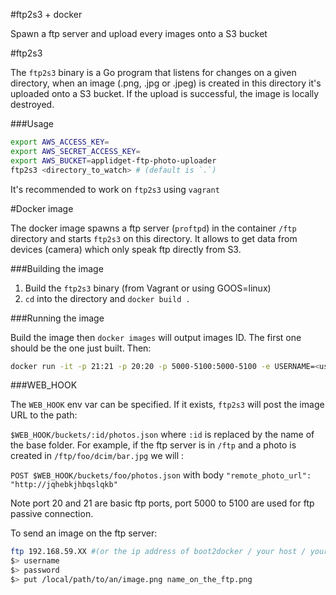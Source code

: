 #ftp2s3 + docker

Spawn a ftp server and upload every images onto a S3 bucket

#ftp2s3

The `ftp2s3` binary is a Go program that listens for changes on a given directory, when an image (.png, .jpg or .jpeg) is created in this directory it's uploaded onto a S3 bucket. If the upload is successful, the image is locally destroyed.

###Usage

````bash
export AWS_ACCESS_KEY=
export AWS_SECRET_ACCESS_KEY=
export AWS_BUCKET=applidget-ftp-photo-uploader
ftp2s3 <directory_to_watch> # (default is `.`)
````

It's recommended to work on `ftp2s3` using `vagrant`

#Docker image

The docker image spawns a ftp server (`proftpd`) in the container `/ftp` directory and starts `ftp2s3` on this directory. It allows to get data from devices (camera) which only speak ftp directly from S3. 

###Building the image

1. Build the `ftp2s3` binary (from Vagrant or using GOOS=linux)
2. `cd` into the directory and `docker build .`

###Running the image

Build the image then `docker images` will output images ID. The first one should be the one just built. Then:

````bash
docker run -it -p 21:21 -p 20:20 -p 5000-5100:5000-5100 -e USERNAME=<username> -e PASSWORD=<password> -e AWS_SECRET_ACCESS_KEY=<secret_key> -e AWS_ACCESS_KEY=<access_key> -e AWS_BUCKET=<bucket_name> -e WEB_HOOK=<web_hook> <image_id>
````

###WEB_HOOK

The `WEB_HOOK` env var can be specified. If it exists, `ftp2s3` will post the image URL to the path:

`$WEB_HOOK/buckets/:id/photos.json` where `:id` is replaced by the name of the base folder. For example,
if the ftp server is in `/ftp` and a photo is created in `/ftp/foo/dcim/bar.jpg` we will :

`POST $WEB_HOOK/buckets/foo/photos.json` with body `"remote_photo_url": "http://jqhebkjhbqslqkb"`

Note port 20 and 21 are basic ftp ports, port 5000 to 5100 are used for ftp passive connection.

To send an image on the ftp server:

````bash
ftp 192.168.59.XX #(or the ip address of boot2docker / your host / your VM )
$> username
$> password
$> put /local/path/to/an/image.png name_on_the_ftp.png
````


 